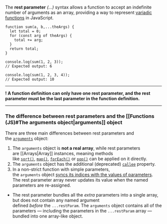 The **rest parameter** *(...)* syntax allows a function to accept an indefinite number of arguments as an array, providing a way to represent [variadic functions](https://en.wikipedia.org/wiki/Variadic_function) in JavaScript.

```Js
function sum(a, b,...theArgs) {
  let total = 0;
  for (const arg of theArgs) {
    total += arg;
  }
  return total;
}

console.log(sum(1, 2, 3));
// Expected output: 6

console.log(sum(1, 2, 3, 4));
// Expected output: 10

```
___
**! A function definition can only have one rest parameter, and the rest parameter must be the last parameter in the function definition.**
___

### The difference between rest parameters and the [[Functions (JS)#The arguments object|arguments]] object

There are three main differences between rest parameters and the [`arguments`](https://developer.mozilla.org/en-US/docs/Web/JavaScript/Reference/Functions/arguments) object:

1. The `arguments` object is **not a real array**, while rest parameters are [[Arrays|Array]] instances, meaning methods like [`sort()`](https://developer.mozilla.org/en-US/docs/Web/JavaScript/Reference/Global_Objects/Array/sort), [`map()`](https://developer.mozilla.org/en-US/docs/Web/JavaScript/Reference/Global_Objects/Array/map), [`forEach()`](https://developer.mozilla.org/en-US/docs/Web/JavaScript/Reference/Global_Objects/Array/forEach) or [`pop()`](https://developer.mozilla.org/en-US/docs/Web/JavaScript/Reference/Global_Objects/Array/pop) can be applied on it directly.
2. The `arguments` object has the additional (deprecated) [`callee`](https://developer.mozilla.org/en-US/docs/Web/JavaScript/Reference/Functions/arguments/callee) property.
3. In a non-strict function with simple parameters, the `arguments` object [syncs its indices with the values of parameters](https://developer.mozilla.org/en-US/docs/Web/JavaScript/Reference/Functions/arguments#assigning_to_indices). The rest parameter array never updates its value when the named parameters are re-assigned.
- The rest parameter bundles all the _extra_ parameters into a single array, but does not contain any named argument defined _before_ the `...restParam`. The `arguments` object contains all of the parameters — including the parameters in the `...restParam` array — bundled into one array-like object.
